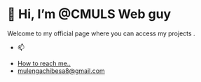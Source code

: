 
<html>
   
<h1> 👋 Hi, I’m @CMULS Web guy </h1>
Welcome to my official page where you can access my projects .
 
- 📫 <li><a href="#How to reach me..">How to reach me..</a></li>
      <li><a href="#mulengachibesa8@gmail.com">mulengachibesa8@gmail.com</a></li>
      
  </html>
  <style>
     body {
        background: url('https://www.bing.com/images/search?view=detailV2&ccid=BoudDIbB&id=A49FDBC79BB4EE95DC8DBC2B451893C9890B3020&thid=OIP.BoudDIbBJNNY') no-repeat center center;
        }
  </style>
   

<!---
CMULS/CMULS is a ✨ special ✨ repository because its `README.md` (this file) appears on your GitHub profile.
You can click the Preview link to take a look at your changes
--->
